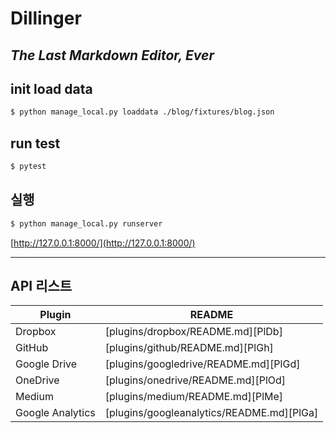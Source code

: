 # Dillinger
## _The Last Markdown Editor, Ever_

## init load data
```sh
$ python manage_local.py loaddata ./blog/fixtures/blog.json
```

## run test
```sh
$ pytest
```


## 실행
```sh
$ python manage_local.py runserver
```

[http://127.0.0.1:8000/](http://127.0.0.1:8000/)


____

## API 리스트
| Plugin | README |
| ------ | ------ |
| Dropbox | [plugins/dropbox/README.md][PlDb] |
| GitHub | [plugins/github/README.md][PlGh] |
| Google Drive | [plugins/googledrive/README.md][PlGd] |
| OneDrive | [plugins/onedrive/README.md][PlOd] |
| Medium | [plugins/medium/README.md][PlMe] |
| Google Analytics | [plugins/googleanalytics/README.md][PlGa] |

